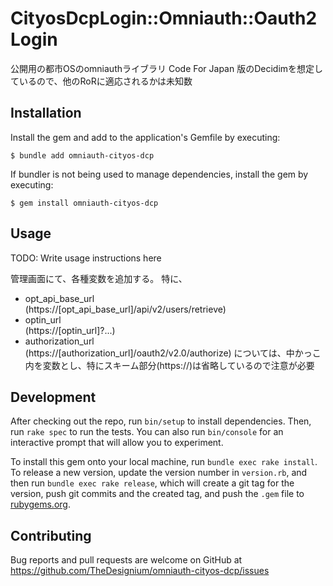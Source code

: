 # CityosDcpLogin::Omniauth::Oauth2Login
公開用の都市OSのomniauthライブラリ
Code For Japan 版のDecidimを想定しているので、他のRoRに適応されるかは未知数

## Installation

Install the gem and add to the application's Gemfile by executing:

    $ bundle add omniauth-cityos-dcp

If bundler is not being used to manage dependencies, install the gem by executing:

    $ gem install omniauth-cityos-dcp

## Usage

TODO: Write usage instructions here

管理画面にて、各種変数を追加する。
特に、
- opt_api_base_url  
  (https://[opt_api_base_url]/api/v2/users/retrieve)
- optin_url  
  (https://[optin_url]?...)
- authorization_url  
  (https://[authorization_url]/oauth2/v2.0/authorize)
については、中かっこ内を変数とし、特にスキーム部分(https://)は省略しているので注意が必要

## Development

After checking out the repo, run `bin/setup` to install dependencies. Then, run `rake spec` to run the tests. You can also run `bin/console` for an interactive prompt that will allow you to experiment.

To install this gem onto your local machine, run `bundle exec rake install`. To release a new version, update the version number in `version.rb`, and then run `bundle exec rake release`, which will create a git tag for the version, push git commits and the created tag, and push the `.gem` file to [rubygems.org](https://rubygems.org).

## Contributing

Bug reports and pull requests are welcome on GitHub at https://github.com/TheDesignium/omniauth-cityos-dcp/issues
